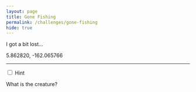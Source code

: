 ```yaml
---
layout: page
title: Gone Fishing
permalink: /challenges/gone-fishing
hide: true
---
```


I got a bit lost...  

5.862820, -162.065766

---

<!-- Answer - Snapper -->

<div class="wrap-collapsible">
  <input id="collapsible" class="toggle" type="checkbox">
  <label for="collapsible" class="lbl-toggle">Hint</label>
  <div class="collapsible-content">
    <div class="content-inner">
      <p>
        What is the creature?
      </p>
    </div>
  </div>
</div>